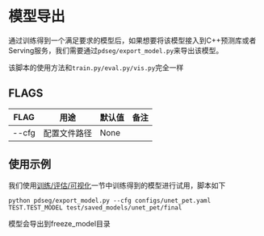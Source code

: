 # 模型导出

通过训练得到一个满足要求的模型后，如果想要将该模型接入到C++预测库或者Serving服务，我们需要通过`pdseg/export_model.py`来导出该模型。

该脚本的使用方法和`train.py/eval.py/vis.py`完全一样

## FLAGS

|FLAG|用途|默认值|备注|
|-|-|-|-|
|--cfg|配置文件路径|None||

## 使用示例

我们使用[训练/评估/可视化](./usage.md)一节中训练得到的模型进行试用，脚本如下

```shell
python pdseg/export_model.py --cfg configs/unet_pet.yaml TEST.TEST_MODEL test/saved_models/unet_pet/final
```

模型会导出到freeze_model目录

